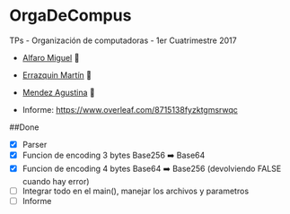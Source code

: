 # OrgaDeCompus
TPs - Organización de computadoras - 1er Cuatrimestre 2017

* [Alfaro Miguel](https://github.com/AlfaroMiguel) :boy:
* [Errazquin Martín](https://github.com/martinerrazquin) :boy:
* [Mendez Agustina](https://github.com/abmendez) :girl:

* Informe: https://www.overleaf.com/8715138fyzktgmsrwqc

##Done

- [x] Parser
- [x] Funcion de encoding 3 bytes Base256 :arrow_right: Base64
- [x] Funcion de encoding 4 bytes Base64 :arrow_right: Base256 (devolviendo FALSE cuando hay error)
- [ ] Integrar todo en el main(), manejar los archivos y parametros
- [ ] Informe
